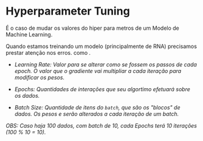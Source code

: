 # Hyperparameter Tuning

É o caso de mudar os valores do hiper para metros de um Modelo de Machine Learning.

Quando estamos treinando um modelo (principalmente de RNA) precisamos prestar atenção nos erros. como <i MSE />.

- Learning Rate:
    Valor para se alterar como se fossem os passos de cada epoch. O valor que o gradiente vai multipliar a cada iteração para modificar os pesos.

- Epochs:
    Quantidades de interações que seu algortimo efetuará sobre os dados.

- Batch Size:
    Quantidade de itens do `batch`, que são os "blocos" de dados. Os pesos e <i bias/> serão alterados a cada iteração de um batch.

OBS: Caso haja 100 dados, com batch de 10, cada Epochs terá 10 iterações (100 % 10 = 10).
